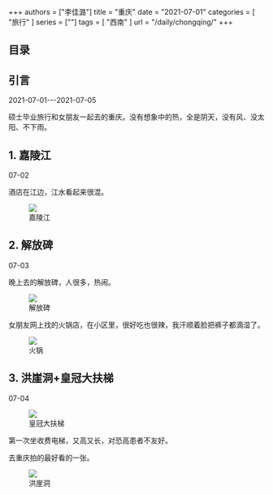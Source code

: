 +++
authors = ["李佳潞"]
title = "重庆"
date = "2021-07-01"
categories = [
    "旅行"
]
series = [""]
tags = [
    "西南"
]
url = "/daily/chongqing/"
+++
<!DOCTYPE html>
<html lang="zh-CN">
<head>
    <meta charset="UTF-8">
    <meta name="viewport" content="width=device-width, initial-scale=1.0">
    <link rel="stylesheet" href="/assets/css/styles.css">    
    <script src="/assets/js/toc.js"></script>    
</head>
<body>
    <article>
        <nav>
            <h2>目录</h2>
            <ul id="toc">
                <!-- 目录项会在这里动态生成 -->
            </ul>
        </nav>
        <section>
            <h2>引言</h2>
            <p>2021-07-01---2021-07-05</p>
            <p>硕士毕业旅行和女朋友一起去的重庆。没有想象中的热，全是阴天，没有风、没太阳、不下雨。</p>
        </section>
        <section>
            <h2>1. 嘉陵江</h2>
            <p>07-02 <i class="fas fa-cloud"></i></p>
            <p>酒店在江边，江水看起来很混。</p>
            <div class="container">
                <div class="image">
                    <figure>
                        <!-- Fancybox -->
                            <a data-fancybox="gallery" href="/images/daily-travel/chongqing4.jpg">
    <img src="/images/daily-travel/chongqing4.jpg" loading="lazy">
                        </a>
                        <figcaption>嘉陵江</figcaption>
                    </figure>
                </div>
            </div>
        </section>
        <section>
            <h2>2. 解放碑</h2>
            <p>07-03 <i class="fas fa-cloud"></i></p>
            <p>晚上去的解放碑，人很多，热闹。</p>
            <div class="container">
                <div class="image">
                    <figure>
                            <a data-fancybox="gallery" href="/images/daily-travel/chongqing2.jpg">
    <img src="/images/daily-travel/chongqing2.jpg" loading="lazy">
                        </a>
                        <figcaption>解放碑</figcaption>
                    </figure>
                </div>
            </div>
            <p>女朋友网上找的火锅店，在小区里，很好吃也很辣，我汗顺着脸把裤子都滴湿了。</p>
            <div class="container">
                <div class="image">
                    <figure>
                            <a data-fancybox="gallery" href="/images/daily-travel/chongqing3.jpg">
    <img src="/images/daily-travel/chongqing3.jpg" loading="lazy">
</a>
                        <figcaption>火锅</figcaption>
                    </figure>
                </div>
            </div>
        </section>
        <section>
            <h2>3. 洪崖洞+皇冠大扶梯</h2>
            <p>07-04 <i class="fas fa-cloud"></i></p>
            <div class="container">
                <div class="image">
                    <figure>
                            <a data-fancybox="gallery" href="/images/daily-travel/chongqing1.jpg">
    <img src="/images/daily-travel/chongqing1.jpg" loading="lazy">
                        </a>
                        <figcaption>皇冠大扶梯</figcaption>
                    </figure>
                </div>
                <div class="text">
                    <p>第一次坐收费电梯，又高又长，对恐高患者不友好。</p>
                </div>
            </div>
            <div class="container">
                <div class="text">
                    <p>去重庆拍的最好看的一张。</p>
                </div>
                <div class="image">
                    <figure>
                            <a data-fancybox="gallery" href="/images/daily-travel/chongqing5.jpg">
    <img src="/images/daily-travel/chongqing5.jpg" loading="lazy">
                        </a>
                        <figcaption>洪崖洞</figcaption>
                    </figure>
                </div>
            </div>
        </section>
    </article>
</body>
</html>

